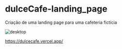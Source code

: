 # dulceCafe-landing_page
Criação de uma landing page para uma cafeteria fictícia

![desktop](https://user-images.githubusercontent.com/89716594/192417713-5b0766f3-0fff-4bbf-90e4-461b43a7d99d.png)

https://dulcecafe.vercel.app/
